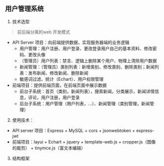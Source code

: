 ## 用户管理系统

 1. 技术选型

>  前后端分离的web 开发模式

- API Server 项目：向前端提供数据，实现服务器端的业务逻辑
    - 用户管理：用户注册、用户登录、更改登录用户自己的基本资料、修改密码、更改头像
    - （管理员）用户列表：禁言、逻辑上删除某个用户、物理上清除用户数据
  - 新闻管理：（管理员）类别列表：新增类别、修改类别、删除类别；新闻列表：发布新闻、修改新闻、删除新闻
  - 敏感词过滤、统计（Echart）、用户权限管理
- 前端项目：提供前端页面，在前端页面中展示数据
  - 前台子系统：首页（类别，新闻列表），搜索新闻，分类展示，新闻详情信息，评论，用户注册，用户登录
  - 后台子系统：用户管理（用户列表，...）、新闻管理（类别管理，新闻管理）

2. 使用技术：
- API server 项目：Express + MySQL + cors + jsonwebtoken + express-jwt
- 前端项目：layui + Echart + jquery + template-web.js + cropper.js（图像的裁剪） + tinymce.js（富文本编辑）

3. 结构框架
